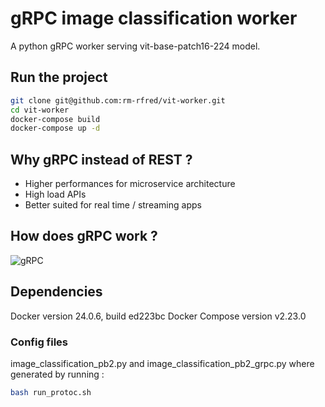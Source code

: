 # gRPC image classification worker

A python gRPC worker serving vit-base-patch16-224 model.

## Run the project

```bash
git clone git@github.com:rm-rfred/vit-worker.git
cd vit-worker
docker-compose build
docker-compose up -d
```

## Why gRPC instead of REST ?

- Higher performances for microservice architecture
- High load APIs
- Better suited for real time / streaming apps

## How does gRPC work ?

![gRPC](https://github.com/ByteByteGoHq/system-design-101/blob/main/images/grpc.jpg?raw=True)

## Dependencies

Docker version 24.0.6, build ed223bc
Docker Compose version v2.23.0

### Config files

image_classification_pb2.py and image_classification_pb2_grpc.py where generated by running :

```bash
bash run_protoc.sh
```

